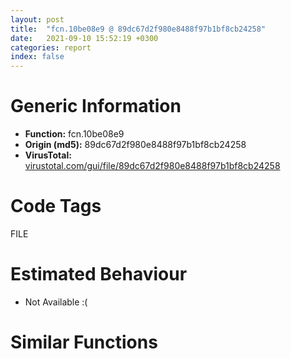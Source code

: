 ```yaml
---
layout: post
title:  "fcn.10be08e9 @ 89dc67d2f980e8488f97b1bf8cb24258"
date:   2021-09-10 15:52:19 +0300
categories: report
index: false
---
```


# Generic Information
- **Function:** fcn.10be08e9
- **Origin (md5):** 89dc67d2f980e8488f97b1bf8cb24258
- **VirusTotal:** [virustotal.com/gui/file/89dc67d2f980e8488f97b1bf8cb24258][virustotal_ref]

# Code Tags
<span class="tag" id="FILE">FILE</span>


# Estimated Behaviour
<ul><li class="bhv-desc" id="na">Not Available :(</li></ul>

# Similar Functions
<script type="text/javascript" src="https://www.gstatic.com/charts/loader.js"></script>
<script type="text/javascript">

    google.charts.load('current', {'packages':['corechart']});
    google.charts.setOnLoadCallback(drawChart);

    function drawChart() {
    var data = new google.visualization.DataTable();
        data.addColumn('number', 'X');
        data.addColumn('number', 'Y');
        data.addColumn({type: 'string', role: 'tooltip', 'p': {'html': true}});
        data.addColumn({'type': 'string', 'role': 'style'});
        
        data.addRows([
    [0, 0, '<b><a href="/report/fcn.10be08e9@89dc67d2f980e8488f97b1bf8cb24258">fcn.10be08e9</a><br>@89dc67d2f980e8488f97b1bf8cb24258</b><br>', 'point { fill-color: #e0440e; }'],

        ]);

    var options = {
        title: 'Similarity Plot',
        legend: 'none',
        colors: ['#dedbd9', '#e6693e', '#ec8f6e', '#f3b49f', '#f6c7b6'],
        tooltip: {isHtml: true, trigger: 'both'},
        explorer: {
        actions: ["dragToZoom", "rightClickToReset"],
        },
        chartArea: {
        width: '80%',
        height: '80%'
        },
        width: '100%',
        height: '100%'
    };

    var chart = new google.visualization.ScatterChart(document.getElementById('chart_div'));

    chart.draw(data, options);
    }
    
</script>


<div id="chart_div" style="width: 100%px; height: 100%;"></div>

# Disassembled Code
{% highlight nasm %}

pop edi
pop esi
pop ebp
mov al, bl
push edx
call 0x100cbe31
jmp 0x389f4b8f
lea ecx, [esp+0x14]
push ecx
push eax
call dword[sym.imp.KERNEL32.dll_GetModuleFileNameA]
lea edx, [esp+0x10]
push 0x5c
push edx
call fcn.100ff7e0
add esp, 8
test eax, eax
je 0x10be46f0
call fcn.10bd88f1
jg 0x10bd813f
mov ebp, esp
and esp, 0xfffffff8
sub esp, 0xc
push ebx
mov ebx, dword[ebp+0x10]
push esi
push edi
mov esi, ebx
mov edi, eax
imul esi, esi, 0x130
call fcn.100bdd6d
cmp dword[ebp+0x14], 0
jmp loc.100bdea9
and al, 0x20
fmul qword[ecx]
add byte[eax], al
call fcn.10bdc2ad
cmp dword[ebp], 0xea15ac99
mov ecx, 0x203bc85f
lea ecx, [ecx-0x203bc843]
mov ecx, ecx
pushfd
call 0x10bd8166
loope 0x10bd80e8
add al, 0x24
outsd dx, dword[esi]
inc ebx
add byte[eax], al
ret
test byte[ebx+0x49], bh
cmp byte[ebx+0x37de2f0b], bh
mov ebx, 0x8bc63a13
shr byte[ebx-0x47], cl
dec ebx
imul esi, dword[edx-0x1b], 0x7f6def46
shl bl, 1
pop ss
mov edx, ss
fst dword[edi+0x553d694a]
mov edx, ss
mov al, byte[0xa4ed80]
add byte[eax], al
add al, ah
push 0xf4299e45
push ecx
push edx
push ebx
push eax
push esi
call fcn.10be857e
jnp 0x10bd9bb2
pop edx
jmp fcn.100bd0f5
push edx
push ebx
call fcn.100c0ea4
jo 0x10bd9b17
and al, 4
push edx
push eax
lea esp, [esp-2]
mov dword[esp+6], ebx
dec dword[ecx+0x6249c]
add byte[eax], al
lea esp, [esp+2]
pop eax
pushfd
push ebx
lea esp, [esp-8]
mov dword[esp+0xc], eax
lea esp, [esp+8]
pop ebx
mov eax, 0x369e741b
lea eax, [eax-0x26887ce7]
xchg dword[esp], eax
lea ecx, [esi+0x7c]
call fcn.10001bca
lea esp, [esp-4]
pushfd
call 0x10bd9bff
jle 0x10bd9b81
add al, 0x24
aaa
add ecx, dword[esi-1]
ret
call 0x95cd0f51
enter 0x4e56, 0xffffffffffffffff
jmp 0x10bd80c0
cmp dword[esp+0x14], 0x21565344
push 0x30787ea3
lea esp, [esp-4]
lea esp, [esp-0xc]
mov edi, dword[esp+0x14]
lea esp, [esp+0x18]
mov esi, dword[esp]
lea esp, [esp+4]
sete al
call fcn.10be6014
jbe 0x10bdb5f3
and al, 4
jmp fcn.10be7313
mov eax, 0x747d263f
lea eax, [eax-0x747cedff]
cmp ebx, eax
push ebx
call 0x10bdbdc4
jl 0x10bdbe20
lea ebx, [ebx+0x43e1]
jmp ebx
add byte[eax], al
xor ecx, esp
or eax, 0xffffffff
call fcn.10103a83
add esp, 0x804
push esi
mov esi, dword[esp+4]
lea esp, [esp-4]
push edx
push eax
call 0x10bdbe49
jp 0x10bdbea2
lea eax, [eax-0xb1b861]
call eax
jne 0x10bdbeaf
pop ebx
lea esp, [esp+4]
ret
jmp 0x73f5a7fe
movsb byte
and al, 4
add byte[eax], al
add byte[ebx-0x5b72dbcc], cl
and al, 4
add byte[eax], al
add byte[ebp-0x74f3db9c], cl
push ss
add esi, 4
add edx, dword[edi]
add edx, 0x33bd4316
jmp edx
mov dword[edi+8], ecx
mov dword[edi+0xc], edx
popal
jmp 0x10bdb629
push ebx
push ebp
mov ebp, dword[esp+0x14]
push esi
push edi
lea edi, [ebp+0x553]
shr edi, 5
shl edi, 5
push edi
xor ebx, ebx
call fcn.100fe24c
mov esi, eax
add esp, 4
cmp esi, ebx
je 0x100cbe25
push eax
call off.b48
jne 0x10be0972
pop eax
lea eax, [eax-0xb26557]
call eax
jb 0x10be08b1
and al, 4
lea esi, [esi+4]
add edx, dword[edi]
call fcn.100c0a6e
jb 0x10be098c
pop ecx
jmp 0x10be574b
movsb byte
and al, 0xfc
add byte[eax], al
jns off.b48
mov esp, 0x14824
add byte[ecx+0x144249c], cl
add byte[eax], al
mov byte[esp+0x134], bl
cmp dword[esp+0x19c], esi
call fcn.10be44e1
ljmp 0x24a4
test byte[eax+ebx*2], ah
add dword[eax], eax
add byte[eax], al
push eax
call 0x10be1a06
jb 0x10be1a5f
lea eax, [eax+0x3226]
jmp eax
mov byte[esp+0x1c], bl
jb 0x10bea410
call fcn.10bded3c
jbe 0x10be1a45
mov dh, 0xc0
neg eax
sbb eax, eax
mov ecx, 0x4f80d50c
lea ecx, [ecx-0x4f809be4]
jg 0x10be19f8
and eax, ecx
mov ecx, 0x3aff4474
lea ecx, [ecx-0x3aff3ff0]
add eax, ecx
mov dword[esi+0x3818], eax
push eax
call 0x10be1a65
jnp 0x10be1abe
lea eax, [eax-0xb2627e]
jmp eax
mov dword[eax], edx
mov edi, 0x217be1d2
lea edi, [edi-0x217be1d1]
mov edi, edi
call fcn.100ffe83
add esp, 4
test edi, edi
setne al
pop edi
pop esi
push eax
call 0x10be1ae4
loope 0x10be1b3d
lea eax, [eax-0xb23127]
jmp eax
cmp byte[ebx+0x3823af3d], bh
mov ebx, 0x38497b10
mov ebx, 0x36e55a2e
mov ebx, 0x38497b23
mov ebx, 0x36e55a0a
mov ebx, 0x37dc642d
mov ebx, 0x6d03e814
add byte[eax], ah
mov ch, 0xf1
jmp 0x10be574b
mov eax, 0x415e639e
lea eax, [eax-0x31480956]
mov eax, eax
jmp 0x10be574b
pop edi
pop esi
pop ebp
mov eax, 0x4a71887c
lea eax, [eax-0x4a71887e]
mov eax, eax
pop ebx
add esp, 0x24
jmp loc.10023a89
pop esi
inc eax
call fcn.10001bca
push 0x897650a7
push edi
lea esp, [esp-6]
mov dword[esp+0xa], ebx
lea esp, [esp+6]
pop edi
lea esp, [esp-4]
mov dword[esp], eax
mov eax, 0x5391fd7f
lea eax, [eax-0x437c064b]
xchg dword[esp], eax
lea ecx, [esi+0x60]
call fcn.10001bca
jmp 0x10bd9baa
push 0
push eax
mov eax, 0x4d6eb409
lea eax, [eax-0x4d6eb389]
xchg dword[esp], eax
push 3
push 0
push 3
push eax
mov eax, 0x3d8feedf
pushfd
call 0x10be4716
jmp 0x10be4698
mov ecx, dword[esi+0xc]
mov edx, dword[esi+8]
push eax
mov eax, 0x35b8f5f4
lea eax, [eax-0x35b8cee4]
xchg dword[esp], eax
push ecx
mov ecx, dword[esi+4]
push edx
mov edx, dword[esi]
push ecx
push edx
push eax
push edx
call 0x10be5772
jecxz 0x10be57cd
retf 0x487
lea edx, [edx+0x3d22]
call edx
jle 0x10be5708
add al, 0x24
call fcn.10bd85b8
jbe 0x10be57db
push edi
jmp fcn.100c0606
push eax
call fcn.10bd9746
loopne 0x10be575d
pushfd
and al, 0xb0
add byte[eax], al
add byte[ebx+0x1068247c], al
cmp dword[esp+0x68], 0x10
mov dword[esp+0x30], 0xf
mov dword[esp+0x2c], ebx
jmp 0x10be1a25
fisttp dword[ebx-0x763bcd00]
inc esp
and al, 0x3c
mov eax, 0x47a1943e
lea eax, [eax+0x8460c5c]
push eax
pushfd
mov dword[esp+4], ebp
popfd
push edx
pushfd
mov dword[esp+4], edi
popfd
push ecx
call 0x10bea332
and al, 4
add byte[eax], al
add byte[ebp-0x437663ae], bl
and al, 4
add byte[eax], al
add byte[ebp+0x1e851], bl
add byte[eax], al
loopne 0x10bea38c
lea ecx, [ecx-0x20bc]
jmp ecx
pop esi
pushal
mov dword[esi+0x64], ebx
mov dword[esi+0x68], ebx
call fcn.100ff459
mov eax, dword[esi+0x48]
pushfd
call 0x10bea380
jecxz 0x10bea302
add al, 0x24
daa
movsb byte
out dx, al
jns 0x10bea31b
sar byte[ebp+edi*4+0x4a], cl
imul eax, dword[esi+0x7ef465b], 0x44f09908
jb 0x10bea3e3
mov esi, 0x38497b26
mov ebx, 0x38497b26
mov ebx, 0x37446d31
mov ebx, 0x8bcd550e
sar cl, cl
add byte[eax], al
add byte[edx-0x73], dl
inc esp
and al, 0x70
push eax
push ebp
call fcn.101099d0
mov eax, dword[esp+0x34]
add esp, 0xc
pushfd
call 0x10bea3e7
jg 0x10bea369
add byte[eax], al
add byte[edi-0x7f], bh
add al, 0x24
test dword[eax], edx
mov ecx, dword[ebp+0x1e0]
sub ecx, dword[ebp+0x1dc]
mov eax, 0x62baa8fa
lea eax, [eax-0x29d71ac1]
mov eax, eax
imul ecx
sar edx, 3
mov eax, edx
shr eax, 0x1f
inc esi
push eax
call 0x10bea43c
loop 0x10bea495
lea eax, [eax+0xded]
call eax
jnp 0x10bea3ca
stc
pop es
jae 0x10be31f2
jmp 0x10be1e49
push ds
mov bl, 0xff
push dword[ecx+0x3b]
bnd je
jmp 0x10be372c

{% endhighlight %}

[virustotal_ref]: https://www.virustotal.com/gui/file/89dc67d2f980e8488f97b1bf8cb24258